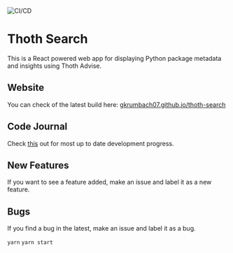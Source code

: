 ![CI/CD](https://github.com/gkrumbach07/thoth-search/workflows/CI/CD/badge.svg)

# Thoth Search

This is a React powered web app for displaying Python package metadata and insights using Thoth Advise.

## Website
You can check of the latest build here: [gkrumbach07.github.io/thoth-search](https://gkrumbach07.github.io/thoth-search)

## Code Journal

Check [this](https://docs.google.com/document/d/1YwA_YZ--BYtaYBF0I40of15vW5E1xNnEuaraTtYZnTU/edit?usp=sharing) out for most up to date development progress.

## New Features

If you want to see a feature added, make an issue and label it as a new feature.

## Bugs

If you find a bug in the latest, make an issue and label it as a bug.

`yarn`
`yarn start`
